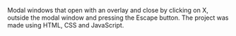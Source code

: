Modal windows that open with an overlay and close by clicking on X, outside the modal window and pressing the Escape button. The project was made using HTML, CSS and JavaScript.
